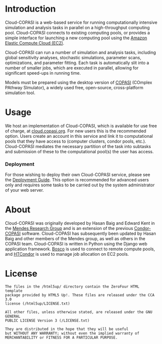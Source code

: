# Introduction

Cloud-COPASI is a web-based service for running computationally intensive simulation and analysis tasks in parallel on a high-throughput computing pool. Cloud-COPASI connects to existing computing pools, or provides a simple interface for launching a new computing pool using the [Amazon Elastic Compute Cloud (EC2)](http://aws.amazon.com).

Cloud-COPASI can run a number of simulation and analysis tasks, including global sensitivity analyses, stochastic simulations, parameter scans, optimizations, and parameter fitting. Each task is automatically slit into a number of smaller jobs, which are executed in parallel, allowing for significant speed-ups in running time.

Models must be prepared using the desktop version of [COPASI](http://copasi.org) (COmplex PAthway SImulator), a widely used free, open-source, cross-platform simulation tool.

# Usage
We host an implementation of Cloud-COPASI, which is available for use free of charge, at [cloud.copasi.org](http://cloud.copasi.org). For new users this is the recommended option. Users create an account in this service and link it to computational pools that they have access to (computer clusters, condor pools, etc.). Cloud-COPASI mediates the necessary partition of the task into subtasks and  submission of these to the computational pool(s) the user has access.

### Deployment
For those wishing to deploy their own Cloud-COPASI service, please see the [Deployment Guide](https://github.com/copasi/cloud-copasi/wiki/Deployment). This option is recommended for advanced users only and requires some tasks to be carried out by the system administrator of your web server.

# About
Cloud-COPASI was originally developed by Hasan Baig and  Edward Kent in the [Mendes Research Group](http://www.comp-sys-bio.org)
and is an extension of the previous  [Condor-COPASI](https://github.com/copasi/condor-copasi) software. Cloud-COPASI has subsequently been updated by Hasan Baig and other members of the Mendes group, as well as others in the COPASI team. Cloud-COPASI is written in Python using the Django web application framework. [Bosco](http://bosco.opensciencegrid.org/) is used to connect to remote compute pools, and [HTCondor](http://research.cs.wisc.edu/htcondor/) is used to manage job allocation on EC2 pools.

# License
    The files in the /html5up/ directory contain the ZeroFour HTML template
    package provided by HTML5 Up!. These files are released under the CCA 3.0
    license (/html5up/LICENSE.txt)
    
    All other files, unless otherwise stated, are released under the GNU GENERAL
    PUBLIC LICENSE Version 3 (/LICENSE.txt)
    
    They are distributed in the hope that they will be useful
    but WITHOUT ANY WARRANTY; without even the implied warranty of
    MERCHANTABILITY or FITNESS FOR A PARTICULAR PURPOSE.  
